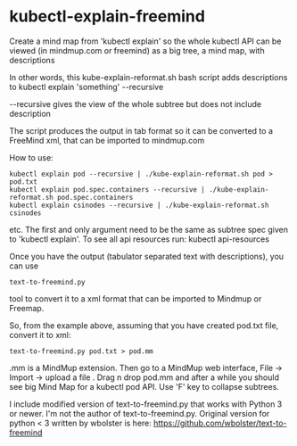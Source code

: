 # kubectl-explain-freemind

Create a mind map from 'kubectl explain'
so the whole kubectl API can be viewed (in mindmup.com or freemind) as a big tree, a mind map, with descriptions

In other words, this kube-explain-reformat.sh bash script adds descriptions to 
kubectl explain 'something' --recursive

--recursive gives the view of the whole subtree but does not include description

The script produces the output in tab format
so it can be converted to a FreeMind xml, that can be imported to mindmup.com

How to use:
```
kubectl explain pod --recursive | ./kube-explain-reformat.sh pod > pod.txt
kubectl explain pod.spec.containers --recursive | ./kube-explain-reformat.sh pod.spec.containers
kubectl explain csinodes --recursive | ./kube-explain-reformat.sh csinodes
```
etc.
The first and only argument need to be the same as subtree spec given to 'kubectl explain'.
To see all api resources run:
kubectl api-resources

Once you have the output (tabulator separated text with descriptions), you can use
```
text-to-freemind.py
```
tool to convert it to a xml format that can be imported to Mindmup or Freemap.

So, from the example above, assuming that you have created pod.txt file, convert it to xml:
```
text-to-freemind.py pod.txt > pod.mm
```
.mm is a MindMup extension.
Then go to a MindMup web interface, File -> Import -> upload a file . Drag n drop pod.mm 
and after a while you should see big Mind Map for a kubectl pod API. Use 'F' key to collapse subtrees.


I include modified version of text-to-freemind.py that works with Python 3 or newer.
I'm not the author of text-to-freemind.py.
Original version for python < 3 written by wbolster is here:
https://github.com/wbolster/text-to-freemind


